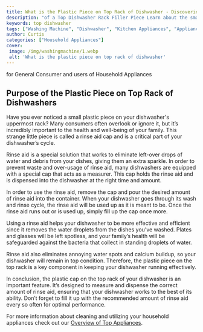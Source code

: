 ```yaml
---
title: What is the Plastic Piece on Top Rack of Dishwasher - Discovering the Purpose
description: "of a Top Dishwasher Rack Filler Piece Learn about the small plastic piece designed for a specific purpose that comes with the top dishwasher rack Find out how it helps you maximize your dishwashers cleaning power"
keywords: top dishwasher
tags: ["Washing Machine", "Dishwasher", "Kitchen Appliances", "Appliance Consumption", "Clean Appliance", "Appliance Guide"]
author: Curtis
categories: ["Household Appliances"]
cover: 
 image: /img/washingmachine/1.webp
 alt: 'What is the plastic piece on top rack of dishwasher'
---
```

for General Consumer and users of Household Appliances

## Purpose of the Plastic Piece on Top Rack of Dishwashers
Have you ever noticed a small plastic piece on your dishwasher's uppermost rack? Many consumers often overlook or ignore it, but it’s incredibly important to the health and well-being of your family. This strange little piece is called a rinse aid cap and is a critical part of your dishwasher’s cycle.

Rinse aid is a special solution that works to eliminate left-over drops of water and debris from your dishes, giving them an extra sparkle. In order to prevent waste and over-usage of rinse aid, many dishwashers are equipped with a special cap that acts as a measurer. This cap holds the rinse aid and is dispensed into the dishwasher at the right time and amount.

In order to use the rinse aid, remove the cap and pour the desired amount of rinse aid into the container. When your dishwasher goes through its wash and rinse cycle, the rinse aid will be used up as it is meant to be. Once the rinse aid runs out or is used up, simply fill up the cap once more.

Using a rinse aid helps your dishwasher to be more effective and efficient since it removes the water droplets from the dishes you’ve washed. Plates and glasses will be left spotless, and your family’s health will be safeguarded against the bacteria that collect in standing droplets of water.

Rinse aid also eliminates annoying water spots and calcium buildup, so your dishwasher will remain in top condition. Therefore, the plastic piece on the top rack is a key component in keeping your dishwasher running effectively.

In conclusion, the plastic cap on the top rack of your dishwasher is an important feature. It’s designed to measure and dispense the correct amount of rinse aid, ensuring that your dishwasher works to the best of its ability. Don’t forget to fill it up with the recommended amount of rinse aid every so often for optimal performance.

For more information about cleaning and utilizing your household appliances check out our [Overview of Top Appliances](./pages/appliance-overview).
